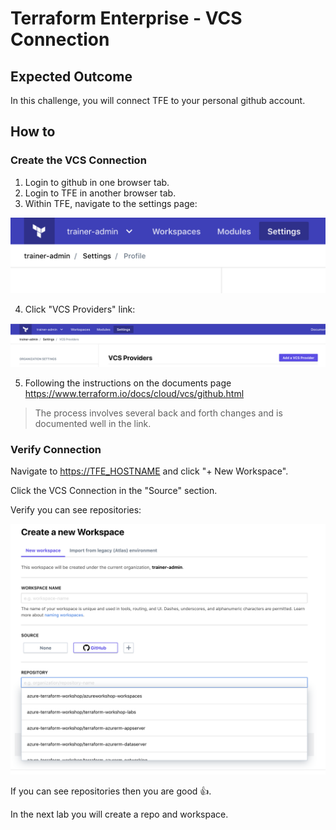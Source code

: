 # Terraform Enterprise - VCS Connection

## Expected Outcome

In this challenge, you will connect TFE to your personal github account.

## How to

### Create the VCS Connection

1. Login to github in one browser tab.
2. Login to TFE in another browser tab.
3. Within TFE, navigate to the settings page:

![](img/tfe-settings.png)

4. Click "VCS Providers" link:

![](img/tfe-settings-vcs.png)

5. Following the instructions on the documents page <https://www.terraform.io/docs/cloud/vcs/github.html>

> The process involves several back and forth changes and is documented well in the link.

### Verify Connection

Navigate to <https://TFE_HOSTNAME> and click "+ New Workspace".

Click the VCS Connection in the "Source" section.

Verify you can see repositories:

![](img/tfe-vcs-verify.png)

If you can see repositories then you are good :+1:.

In the next lab you will create a repo and workspace.
